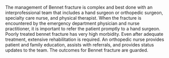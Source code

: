 The management of Bennet fracture is complex and best done with an interprofessional team that includes a hand surgeon or orthopedic surgeon, specialty care nurse, and physical therapist. When the fracture is encountered by the emergency department physician and nurse practitioner, it is important to refer the patient promptly to a hand surgeon. Poorly treated bennet fracture has very high morbidity. Even after adequate treatment, extensive rehabilitation is required. An orthopedic nurse provides patient and family education, assists with referrals, and provides status updates to the team. The outcomes for Bennet fracture are guarded.